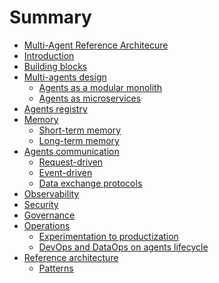 # Summary

- [Multi-Agent Reference Architecure](./README.md)
- [Introduction](./docs/Introduction.md)
- [Building blocks](./docs/building-blocks/Building-Blocks.md)
- [Multi-agents design]()
  - [Agents as a modular monolith]()
  - [Agents as microservices]()
- [Agents registry](./docs/agent-registry/Agent-Registry.md)
- [Memory]()
  - [Short-term memory]()
  - [Long-term memory]()
- [Agents communication](./docs/agents-communication/Agents-Communication.md)
  - [Request-driven]()
  - [Event-driven]()
  - [Data exchange protocols]()
- [Observability](./docs/observability/Observability.md)
- [Security](./docs/security/Security.md)
- [Governance](./docs/governance/Governance.md)
- [Operations]()
  - [Experimentation to productization]()
  - [DevOps and DataOps on agents lifecycle]()
- [Reference architecture](./docs/reference-architecture/Reference-Architecture.md)
  - [Patterns](./docs/reference-architecture/Patterns.md)
